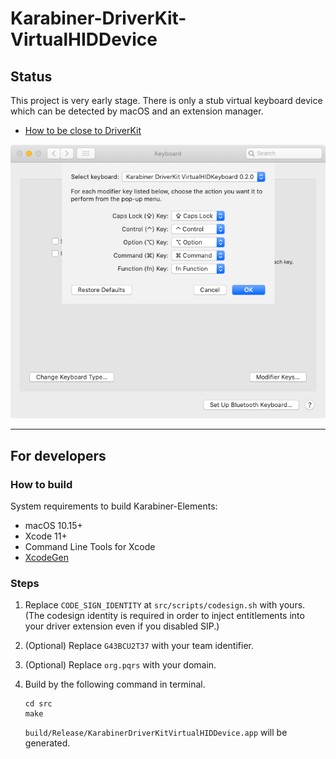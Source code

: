 # Karabiner-DriverKit-VirtualHIDDevice

## Status

This project is very early stage.
There is only a stub virtual keyboard device which can be detected by macOS and an extension manager.

-   [How to be close to DriverKit](DEVELOPMENT.md)

![System Preferences](docs/images/system-preferences.png)

---

## For developers

### How to build

System requirements to build Karabiner-Elements:

-   macOS 10.15+
-   Xcode 11+
-   Command Line Tools for Xcode
-   [XcodeGen](https://github.com/yonaskolb/XcodeGen)

### Steps

1.  Replace `CODE_SIGN_IDENTITY` at `src/scripts/codesign.sh` with yours.
    (The codesign identity is required in order to inject entitlements into your driver extension even if you disabled SIP.)
2.  (Optional) Replace `G43BCU2T37` with your team identifier.
3.  (Optional) Replace `org.pqrs` with your domain.
4.  Build by the following command in terminal.

    ```shell
    cd src
    make
    ```

    `build/Release/KarabinerDriverKitVirtualHIDDevice.app` will be generated.
